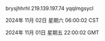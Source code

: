 brysjhhrhl 219.139.197.74 yqqlmgsycl

2024年 11月 02日 星期六 06:00:02 CST

2024年 11月 01日 星期五 22:00:02 GMT
